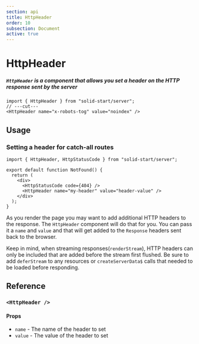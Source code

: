 ```yaml
---
section: api
title: HttpHeader
order: 10
subsection: Document
active: true
---
```


# HttpHeader

##### `HttpHeader` is a component that allows you set a header on the HTTP response sent by the server

<div class="text-lg">

```tsx twoslash
import { HttpHeader } from "solid-start/server";
// ---cut---
<HttpHeader name="x-robots-tog" value="noindex" />
```

</div>

<table-of-contents></table-of-contents>

## Usage

### Setting a header for catch-all routes

```tsx twoslash filename="routes/*404.tsx"
import { HttpHeader, HttpStatusCode } from "solid-start/server";

export default function NotFound() {
  return (
    <div>
      <HttpStatusCode code={404} />
      <HttpHeader name="my-header" value="header-value" />
    </div>
  );
}
```

As you render the page you may want to add additional HTTP headers to the response. The `HttpHeader` component will do that for you. You can pass it a `name` and `value` and that will get added to the `Response` headers sent back to the browser.

Keep in mind, when streaming responses(`renderStream`), HTTP headers can only be included that are added before the stream first flushed. Be sure to add `deferStream` to any resources or `createServerData$` calls that needed to be loaded before responding.

## Reference

### `<HttpHeader />`

#### Props

- `name` - The name of the header to set
- `value` - The value of the header to set